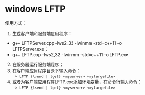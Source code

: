 #  windows LFTP



使用方式：

1.  生成客户端和服务端应用程序：
   - g++ LFTPServer.cpp -lws2_32 -lwinmm -std=c++11 -o LFTPServer.exe；
   - g++ LFTP.cpp -lws2_32 -lwinmm -std=c++11 -o LFTP.exe
2. 在服务器运行服务端程序；
3. 在客户端应用程序目录下输入命令：
   - ``LFTP {lsend | lget} <myserver> <mylargefile>``
4. 或者为客户端应用程序LFTP.exe添加环境变量，在命令行输入命令：
   - ``LFTP {lsend | lget} <myserver> <mylargefile>``

